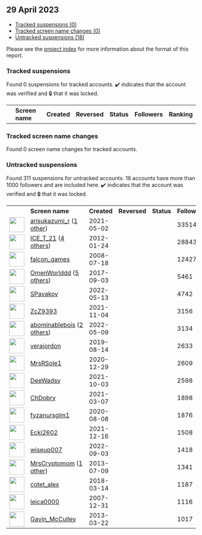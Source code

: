 ## 29 April 2023

* [Tracked suspensions (0)](#tracked-suspensions)
* [Tracked screen name changes (0)](#tracked-screen-name-changes)
* [Untracked suspensions (18)](#untracked-suspensions)

Please see the [project index](https://github.com/travisbrown/twitter-watch) for more information about the format of this report.

### Tracked suspensions

Found 0 suspensions for tracked accounts.
  ✔️ indicates that the account was verified and 🔒 that it was locked.

<table>
    <tr>
        <th></th>
        <th align="left">Screen name</th>
        <th align="left">Created</th>
        <th align="left">Reversed</th>
        <th align="left">Status</th>
        <th align="left">Followers</th>
        <th align="left">Ranking</th></tr>
    </tr></table>

### Tracked screen name changes

Found 0 screen name changes for tracked accounts.

### Untracked suspensions

Found 311 suspensions for untracked accounts.
18 accounts have more than 1000 followers and are included here.
  ✔️ indicates that the account was verified and 🔒 that it was locked.

<table>
    <tr>
        <th></th>
        <th align="left">Screen name</th>
        <th align="left">Created</th>
        <th align="left">Reversed</th>
        <th align="left">Status</th>
        <th align="left">Followers</th>
    </tr>
        <tr>
            <td><a href="https://twitter.com/intent/user?user_id=1388752031775485952">
                <img src="https://pbs.twimg.com/profile_images/1430886808234053645/1MvzDyb9_normal.jpg" width="40px" height="40px" align="center"/></a>
            </td>
            <td>
                <a href="https://twitter.com/arisukazumi_r">arisukazumi_r</a>&nbsp;(<a href="https://api.memory.lol/v1/tw/id/1388752031775485952">1 other</a>)&nbsp;</td>
            <td>2021-05-02</td>
            <td></td>
            <td align="center"></td>
            <td>33514</td>
        </tr>
        <tr>
            <td><a href="https://twitter.com/intent/user?user_id=473423287">
                <img src="https://pbs.twimg.com/profile_images/1562360926451408897/S6tALa6k_normal.jpg" width="40px" height="40px" align="center"/></a>
            </td>
            <td>
                <a href="https://twitter.com/ICE_T_21">ICE_T_21</a>&nbsp;(<a href="https://api.memory.lol/v1/tw/id/473423287">4 others</a>)&nbsp;</td>
            <td>2012-01-24</td>
            <td></td>
            <td align="center"></td>
            <td>28843</td>
        </tr>
        <tr>
            <td><a href="https://twitter.com/intent/user?user_id=15478109">
                <img src="https://pbs.twimg.com/profile_images/1053394016790831107/PSECQFLP_normal.jpg" width="40px" height="40px" align="center"/></a>
            </td>
            <td>
                <a href="https://twitter.com/falcon_games">falcon_games</a></td>
            <td>2008-07-18</td>
            <td></td>
            <td align="center"></td>
            <td>12427</td>
        </tr>
        <tr>
            <td><a href="https://twitter.com/intent/user?user_id=904241975779569664">
                <img src="https://pbs.twimg.com/profile_images/1592276535448408066/ILZ1bKy9_normal.jpg" width="40px" height="40px" align="center"/></a>
            </td>
            <td>
                <a href="https://twitter.com/OmenWorlddd">OmenWorlddd</a>&nbsp;(<a href="https://api.memory.lol/v1/tw/id/904241975779569664">5 others</a>)&nbsp;</td>
            <td>2017-09-03</td>
            <td></td>
            <td align="center"></td>
            <td>5461</td>
        </tr>
        <tr>
            <td><a href="https://twitter.com/intent/user?user_id=1524957608402108432">
                <img src="https://pbs.twimg.com/profile_images/1545088390688825344/fmByljVR_normal.jpg" width="40px" height="40px" align="center"/></a>
            </td>
            <td>
                <a href="https://twitter.com/SPavakov">SPavakov</a></td>
            <td>2022-05-13</td>
            <td></td>
            <td align="center"></td>
            <td>4742</td>
        </tr>
        <tr>
            <td><a href="https://twitter.com/intent/user?user_id=1456340415045591043">
                <img src="https://pbs.twimg.com/profile_images/1485655735346343936/WmGz3k4H_normal.jpg" width="40px" height="40px" align="center"/></a>
            </td>
            <td>
                <a href="https://twitter.com/ZcZ9393">ZcZ9393</a></td>
            <td>2021-11-04</td>
            <td></td>
            <td align="center"></td>
            <td>3156</td>
        </tr>
        <tr>
            <td><a href="https://twitter.com/intent/user?user_id=1523611219529465857">
                <img src="https://pbs.twimg.com/profile_images/1596240166934532096/dqhUU_Ch_normal.jpg" width="40px" height="40px" align="center"/></a>
            </td>
            <td>
                <a href="https://twitter.com/abominablebois">abominablebois</a>&nbsp;(<a href="https://api.memory.lol/v1/tw/id/1523611219529465857">2 others</a>)&nbsp;</td>
            <td>2022-05-09</td>
            <td></td>
            <td align="center"></td>
            <td>3134</td>
        </tr>
        <tr>
            <td><a href="https://twitter.com/intent/user?user_id=1161590218794983426">
                <img src="https://pbs.twimg.com/profile_images/1161590604813524992/kshfDfeS_normal.jpg" width="40px" height="40px" align="center"/></a>
            </td>
            <td>
                <a href="https://twitter.com/verajordon">verajordon</a></td>
            <td>2019-08-14</td>
            <td></td>
            <td align="center"></td>
            <td>2633</td>
        </tr>
        <tr>
            <td><a href="https://twitter.com/intent/user?user_id=1343840790230003713">
                <img src="https://pbs.twimg.com/profile_images/1587778324302110724/Wcz-5MMj_normal.jpg" width="40px" height="40px" align="center"/></a>
            </td>
            <td>
                <a href="https://twitter.com/MrsRSole1">MrsRSole1</a></td>
            <td>2020-12-29</td>
            <td></td>
            <td align="center"></td>
            <td>2609</td>
        </tr>
        <tr>
            <td><a href="https://twitter.com/intent/user?user_id=1444661892148957184">
                <img src="https://pbs.twimg.com/profile_images/1595003219205189632/24uTmCal_normal.jpg" width="40px" height="40px" align="center"/></a>
            </td>
            <td>
                <a href="https://twitter.com/DeeWadsy">DeeWadsy</a></td>
            <td>2021-10-03</td>
            <td></td>
            <td align="center"></td>
            <td>2598</td>
        </tr>
        <tr>
            <td><a href="https://twitter.com/intent/user?user_id=1368703502764085257">
                <img src="https://pbs.twimg.com/profile_images/1466877404450852870/08dpaTmd_normal.jpg" width="40px" height="40px" align="center"/></a>
            </td>
            <td>
                <a href="https://twitter.com/ChDobry">ChDobry</a></td>
            <td>2021-03-07</td>
            <td></td>
            <td align="center"></td>
            <td>1898</td>
        </tr>
        <tr>
            <td><a href="https://twitter.com/intent/user?user_id=1292168525864370177">
                <img src="https://pbs.twimg.com/profile_images/1582813450761342977/n8mBf-gb_normal.jpg" width="40px" height="40px" align="center"/></a>
            </td>
            <td>
                <a href="https://twitter.com/fyzanursglm1">fyzanursglm1</a></td>
            <td>2020-08-08</td>
            <td></td>
            <td align="center"></td>
            <td>1876</td>
        </tr>
        <tr>
            <td><a href="https://twitter.com/intent/user?user_id=1471514179945205767">
                <img src="https://pbs.twimg.com/profile_images/1508114370005553154/1b4eytHS_normal.jpg" width="40px" height="40px" align="center"/></a>
            </td>
            <td>
                <a href="https://twitter.com/Ecki2602">Ecki2602</a></td>
            <td>2021-12-16</td>
            <td></td>
            <td align="center"></td>
            <td>1508</td>
        </tr>
        <tr>
            <td><a href="https://twitter.com/intent/user?user_id=1565991010995474434">
                <img src="https://pbs.twimg.com/profile_images/1596438116277043200/_sdYoUX1_normal.jpg" width="40px" height="40px" align="center"/></a>
            </td>
            <td>
                <a href="https://twitter.com/wiseup007">wiseup007</a></td>
            <td>2022-09-03</td>
            <td></td>
            <td align="center"></td>
            <td>1418</td>
        </tr>
        <tr>
            <td><a href="https://twitter.com/intent/user?user_id=1578954330">
                <img src="https://pbs.twimg.com/profile_images/1582473928508952577/E-yQwy8C_normal.jpg" width="40px" height="40px" align="center"/></a>
            </td>
            <td>
                <a href="https://twitter.com/MrsCryptomom">MrsCryptomom</a>&nbsp;(<a href="https://api.memory.lol/v1/tw/id/1578954330">1 other</a>)&nbsp;</td>
            <td>2013-07-09</td>
            <td></td>
            <td align="center"></td>
            <td>1341</td>
        </tr>
        <tr>
            <td><a href="https://twitter.com/intent/user?user_id=974006005888634880">
                <img src="https://pbs.twimg.com/profile_images/1549662632122241030/jeLQzASJ_normal.jpg" width="40px" height="40px" align="center"/></a>
            </td>
            <td>
                <a href="https://twitter.com/cotet_alex">cotet_alex</a></td>
            <td>2018-03-14</td>
            <td></td>
            <td align="center"></td>
            <td>1187</td>
        </tr>
        <tr>
            <td><a href="https://twitter.com/intent/user?user_id=11682812">
                <img src="https://pbs.twimg.com/profile_images/422005923/leicalogo_normal.jpg" width="40px" height="40px" align="center"/></a>
            </td>
            <td>
                <a href="https://twitter.com/leica0000">leica0000</a></td>
            <td>2007-12-31</td>
            <td></td>
            <td align="center"></td>
            <td>1116</td>
        </tr>
        <tr>
            <td><a href="https://twitter.com/intent/user?user_id=1289467050">
                <img src="https://pbs.twimg.com/profile_images/453229214401961985/NN9HBML1_normal.jpeg" width="40px" height="40px" align="center"/></a>
            </td>
            <td>
                <a href="https://twitter.com/Gavin_McCulley">Gavin_McCulley</a></td>
            <td>2013-03-22</td>
            <td></td>
            <td align="center"></td>
            <td>1017</td>
        </tr></table>

